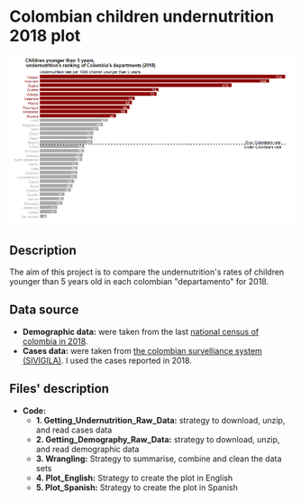 # Colombian children undernutrition 2018 plot
![](Plots/Plot_English.png)

## Description
The aim of this project is to compare the undernutrition's rates of children younger than 5 years old in each colombian "departamento" for 2018.

## Data source
- **Demographic data:** were taken from the last [national census of colombia in 2018](http://microdatos.dane.gov.co/index.php/catalog/643/get_microdata).
- **Cases data:** were taken from [the colombian survelliance system (SIVIGILA)](http://portalsivigila.ins.gov.co/Paginas/Buscador.aspx). I used the cases reported in 2018.

## Files' description
- **Code:**
   - **1. Getting_Undernutrition_Raw_Data:** strategy to download, unzip, and read cases data
   - **2. Getting_Demography_Raw_Data:** strategy to download, unzip, and read demographic data
   - **3. Wrangling:** Strategy to summarise, combine and clean the data sets
   - **4. Plot_English:** Strategy to create the plot in English
   - **5. Plot_Spanish:** Strategy to create the plot in Spanish 
